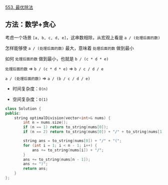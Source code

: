 [553. 最优除法](https://leetcode-cn.com/problems/optimal-division/)

## 方法：数学+贪心

考虑一个场景 `[a, b, c, d, e]`，这串数相除，从宏观上看是 `a / (处理后面的数)`

怎样能够使 `a / (处理后面的数)` 最大，意味着 `处理后面的数`  做到最小

如何 `处理后面的数`  做到最小，也就是 `b / (c * d * e)`

`处理后面的数` => `b / (c * d * e)` => `b / c / d / e`

`a / (处理后面的数)` => `a / (b / c / d / e)`

- 时间复杂度：`O(n)`

- 空间复杂度：`O(1)`

```c++
class Solution {
public:
    string optimalDivision(vector<int>& nums) {
        int n = nums.size();
        if (n == 1) return to_string(nums[0]);
        if (n == 2) return to_string(nums[0]) + "/" + to_string(nums[1]);

        string ans = to_string(nums[0]) + "/" + "(";
        for (int i = 1; i < n - 1; i++) {
            ans += to_string(nums[i]) + "/";
        }
        ans += to_string(nums[n - 1]);
        ans += ")";
        return ans;
    }
};
```

